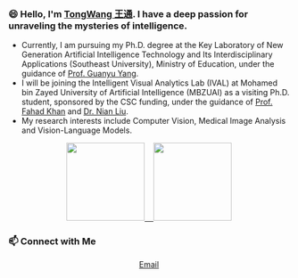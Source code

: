 <!--
**wangtong627/wangtong627** is a ✨ _special_ ✨ repository because its `README.md` (this file) appears on your GitHub profile.

Here are some ideas to get you started:

- 🔭 I’m currently working on ...
- 🌱 I’m currently learning ...
- 👯 I’m looking to collaborate on ...
- 🤔 I’m looking for help with ...
- 💬 Ask me about ...
- 📫 How to reach me: ...
- 😄 Pronouns: ...
- ⚡ Fun fact: ...
-->
### 😄 Hello, I'm [TongWang 王通](https://wangtong627.github.io/). I have a deep passion for unraveling the mysteries of intelligence.

- Currently, I am pursuing my Ph.D. degree at the Key Laboratory of New Generation Artificial Intelligence Technology and Its Interdisciplinary Applications (Southeast University), Ministry of Education, under the guidance of [Prof. Guanyu Yang](https://cs.seu.edu.cn/gyyang/main.htm).  
- I will be joining the Intelligent Visual Analytics Lab (IVAL) at Mohamed bin Zayed University of Artificial Intelligence (MBZUAI) as a visiting Ph.D. student, sponsored by the CSC funding, under the guidance of [Prof. Fahad Khan](https://sites.google.com/view/fahadkhans) and [Dr. Nian Liu](https://sites.google.com/site/liunian228/).  
- My research interests include Computer Vision, Medical Image Analysis and Vision-Language Models.  

<p align="center">
<a href="https://github.com/wangtong627">
  <img height="140em" src="https://github-readme-stats-eight-theta.vercel.app/api?username=wangtong627&show_icons=true&theme=vue-dark&include_all_commits=true&count_private=true"/>
  &nbsp;&nbsp;
  <img height="140em" src="https://github-readme-stats-eight-theta.vercel.app/api/top-langs/?username=wangtong627&layout=compact&langs_count=8&theme=vue-dark"/>
</a>
</p>

### 📫 Connect with Me 

<p align="center">
  <a href="mailto:tongwangnj@qq.com">Email</a>
</p>

